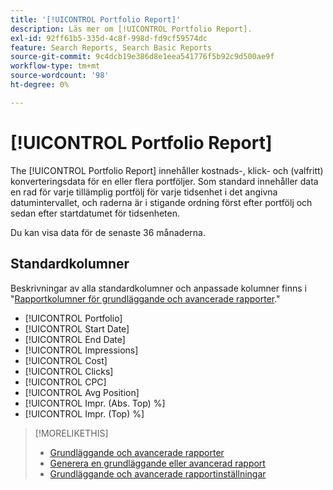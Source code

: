 ```yaml
---
title: '[!UICONTROL Portfolio Report]'
description: Läs mer om [!UICONTROL Portfolio Report].
exl-id: 92ff61b5-335d-4c8f-998d-fd9cf59574dc
feature: Search Reports, Search Basic Reports
source-git-commit: 9c4dcb19e386d8e1eea541776f5b92c9d500ae9f
workflow-type: tm+mt
source-wordcount: '98'
ht-degree: 0%

---
```


# [!UICONTROL Portfolio Report]

The [!UICONTROL Portfolio Report] innehåller kostnads-, klick- och (valfritt) konverteringsdata för en eller flera portföljer. Som standard innehåller data en rad för varje tillämplig portfölj för varje tidsenhet i det angivna datumintervallet, och raderna är i stigande ordning först efter portfölj och sedan efter startdatumet för tidsenheten.

Du kan visa data för de senaste 36 månaderna.

## Standardkolumner

Beskrivningar av alla standardkolumner och anpassade kolumner finns i &quot;[Rapportkolumner för grundläggande och avancerade rapporter](basic-advanced-report-columns.md).&quot;

* [!UICONTROL Portfolio]
* [!UICONTROL Start Date]
* [!UICONTROL End Date]
* [!UICONTROL Impressions]
* [!UICONTROL Cost]
* [!UICONTROL Clicks]
* [!UICONTROL CPC]
* [!UICONTROL Avg Position]
* [!UICONTROL Impr. (Abs. Top) %]
* [!UICONTROL Impr. (Top) %]

>[!MORELIKETHIS]
>
>* [Grundläggande och avancerade rapporter](basic-advanced-report-about.md)
>* [Generera en grundläggande eller avancerad rapport](basic-advanced-report-generate.md)
>* [Grundläggande och avancerade rapportinställningar](basic-advanced-report-settings.md)
